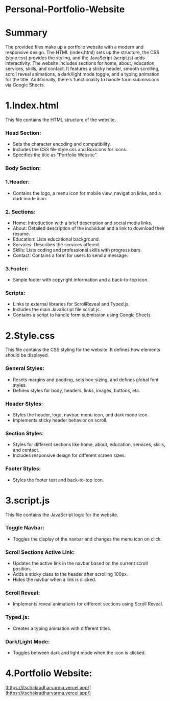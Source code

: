 # Personal-Portfolio-Website

# Summary
The provided files make up a portfolio website with a modern and responsive design. The HTML (index.html) sets up the structure, the CSS (style.css) provides the styling, and the JavaScript (script.js) adds interactivity. The website includes sections for home, about, education, services, skills, and contact. It features a sticky header, smooth scrolling, scroll reveal animations, a dark/light mode toggle, and a typing animation for the title. Additionally, there's functionality to handle form submissions via Google Sheets.


# 1.Index.html
This file contains the HTML structure of the website.

### Head Section:
* Sets the character encoding and compatibility.
* Includes the CSS file style.css and Boxicons for icons.
* Specifies the title as "Portfolio Website".

### Body Section:

### 1.Header:
* Contains the logo, a menu icon for mobile view, navigation links, and a dark mode icon.

### 2. Sections:
* Home: Introduction with a brief description and social media links.
* About: Detailed description of the individual and a link to download their resume.
* Education: Lists educational background.
* Services: Describes the services offered.
* Skills: Lists coding and professional skills with progress bars.
* Contact: Contains a form for users to send a message.

### 3.Footer: 
* Simple footer with copyright information and a back-to-top icon.

### Scripts:
* Links to external libraries for ScrollReveal and Typed.js.
* Includes the main JavaScript file script.js.
* Contains a script to handle form submission using Google Sheets.



# 2.Style.css
This file contains the CSS styling for the website. It defines how elements should be displayed.

### General Styles:
* Resets margins and padding, sets box-sizing, and defines global font styles.
* Defines styles for body, headers, links, images, buttons, etc.

### Header Styles:
* Styles the header, logo, navbar, menu icon, and dark mode icon.
* Implements sticky header behavior on scroll.

### Section Styles:
* Styles for different sections like home, about, education, services, skills, and contact.
* Includes responsive design for different screen sizes.

### Footer Styles:
* Styles the footer text and back-to-top icon.



# 3.script.js
This file contains the JavaScript logic for the website.

### Toggle Navbar:
* Toggles the display of the navbar and changes the menu icon on click.

### Scroll Sections Active Link:
* Updates the active link in the navbar based on the current scroll position.
* Adds a sticky class to the header after scrolling 100px.
* Hides the navbar when a link is clicked.

### Scroll Reveal:
* Implements reveal animations for different sections using Scroll Reveal.

### Typed.js:
* Creates a typing animation with different titles.

### Dark/Light Mode:
* Toggles between dark and light mode when the icon is clicked.


# 4.Portfolio Website:
[https://itschakradharvarma.vercel.app/](https://itschakradharvarma.vercel.app/)
